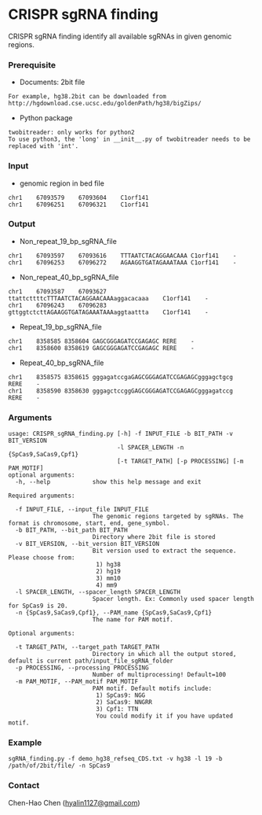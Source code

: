 # CRISPR sgRNA finding #

CRISPR sgRNA finding identify all available sgRNAs in given genomic regions.

### Prerequisite ###

* Documents: 2bit file
```
For example, hg38.2bit can be downloaded from http://hgdownload.cse.ucsc.edu/goldenPath/hg38/bigZips/
```

* Python package
```
twobitreader: only works for python2
To use python3, the 'long' in __init__.py of twobitreader needs to be replaced with 'int'.
```

### Input ###

* genomic region in bed file
```
chr1	67093579	67093604	C1orf141
chr1	67096251	67096321	C1orf141
```


### Output ###

* Non_repeat_19_bp_sgRNA_file
```
chr1	67093597	67093616	TTTAATCTACAGGAACAAA	C1orf141	-
chr1	67096253	67096272	AGAAGGTGATAGAAATAAA	C1orf141	-
```
* Non_repeat_40_bp_sgRNA_file
```
chr1	67093587	67093627	ttattcttttcTTTAATCTACAGGAACAAAaggacacaaa	C1orf141	-
chr1	67096243	67096283	gttggtctcttAGAAGGTGATAGAAATAAAaggtaattta	C1orf141	-
```
* Repeat_19_bp_sgRNA_file
```
chr1	8358585	8358604	GAGCGGGAGATCCGAGAGC	RERE	-
chr1	8358600	8358619	GAGCGGGAGATCCGAGAGC	RERE	-
```
* Repeat_40_bp_sgRNA_file
```
chr1	8358575	8358615	gggagatccgaGAGCGGGAGATCCGAGAGCgggagctgcg	RERE	-
chr1	8358590	8358630	gggagctccggGAGCGGGAGATCCGAGAGCgggagatccg	RERE	-
```
### Arguments ###
```
usage: CRISPR_sgRNA_finding.py [-h] -f INPUT_FILE -b BIT_PATH -v BIT_VERSION
                               -l SPACER_LENGTH -n {SpCas9,SaCas9,Cpf1}
                               [-t TARGET_PATH] [-p PROCESSING] [-m PAM_MOTIF]
optional arguments:
  -h, --help            show this help message and exit

Required arguments:

  -f INPUT_FILE, --input_file INPUT_FILE
                        The genomic regions targeted by sgRNAs. The format is chromosome, start, end, gene_symbol.
  -b BIT_PATH, --bit_path BIT_PATH
                        Directory where 2bit file is stored
  -v BIT_VERSION, --bit_version BIT_VERSION
                        Bit version used to extract the sequence. Please choose from:
                         1) hg38
                         2) hg19
                         3) mm10
                         4) mm9
  -l SPACER_LENGTH, --spacer_length SPACER_LENGTH
                        Spacer length. Ex: Commonly used spacer length for SpCas9 is 20.
  -n {SpCas9,SaCas9,Cpf1}, --PAM_name {SpCas9,SaCas9,Cpf1}
                        The name for PAM motif.

Optional arguments:

  -t TARGET_PATH, --target_path TARGET_PATH
                        Directory in which all the output stored, default is current path/input_file_sgRNA_folder
  -p PROCESSING, --processing PROCESSING
                        Number of multiprocessing! Default=100
  -m PAM_MOTIF, --PAM_motif PAM_MOTIF
                        PAM motif. Default motifs include:
                         1) SpCas9: NGG
                         2) SaCas9: NNGRR
                         3) Cpf1: TTN
                         You could modify it if you have updated motif.
```
### Example ###
```
sgRNA_finding.py -f demo_hg38_refseq_CDS.txt -v hg38 -l 19 -b /path/of/2bit/file/ -n SpCas9
```

### Contact ###
Chen-Hao Chen (hyalin1127@gmail.com)
